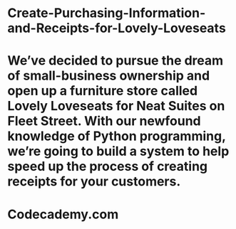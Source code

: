 # Create-Purchasing-Information-and-Receipts-for-Lovely-Loveseats
# We’ve decided to pursue the dream of small-business ownership and open up a furniture store called Lovely Loveseats for Neat Suites on Fleet Street. With our newfound knowledge of Python programming, we’re going to build a system to help speed up the process of creating receipts for your customers.
# Codecademy.com
